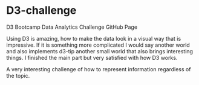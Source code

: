 # D3-challenge
D3 Bootcamp Data Analytics Challenge
GitHub Page

Using D3 is amazing, how to make the data look in a visual way that is impressive. 
If it is something more complicated I would say another world and also implements d3-tip another small world that also brings interesting things.
I finished the main part but very satisfied with how D3 works.

A very interesting challenge of how to represent information regardless of the topic.
